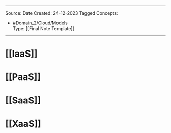 - - -
Source:
Date Created:  24-12-2023
Tagged Concepts:
- #Domain_2/Cloud/Models   
Type: [[Final Note Template]]
- - - 

# [[IaaS]]
# [[PaaS]]
# [[SaaS]]
# [[XaaS]]